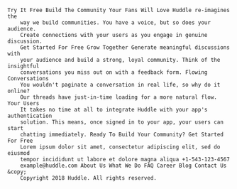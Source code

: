     Try It Free Build The Community Your Fans Will Love Huddle re-imagines the
    	way we build communities. You have a voice, but so does your audience.
    	Create connections with your users as you engage in genuine discussion.
    	Get Started For Free Grow Together Generate meaningful discussions with
    	your audience and build a strong, loyal community. Think of the insightful
    	conversations you miss out on with a feedback form. Flowing Conversations
    	You wouldn't paginate a conversation in real life, so why do it online?
    	Our threads have just-in-time loading for a more natural flow. Your Users
    	It takes no time at all to integrate Huddle with your app's authentication
    	solution. This means, once signed in to your app, your users can start
    	chatting immediately. Ready To Build Your Community? Get Started For Free
    	Lorem ipsum dolor sit amet, consectetur adipiscing elit, sed do eiusmod
    	tempor incididunt ut labore et dolore magna aliqua +1-543-123-4567
    	example@huddle.com About Us What We Do FAQ Career Blog Contact Us &copy;
    	Copyright 2018 Huddle. All rights reserved.
